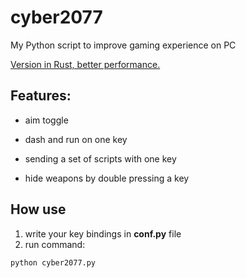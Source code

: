 # cyber2077
My Python script to improve gaming experience on PC

[Version in Rust, better performance.](https://github.com/HexQuant/PlayHotkey)

## Features:
* aim toggle
* dash and run on one key
* sending a set of scripts with one key

* hide weapons by double pressing a key

## How use
1. write your key bindings in **conf.py** file
2. run command:
```bash
python cyber2077.py
```
